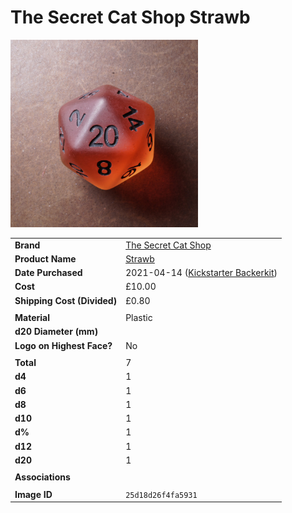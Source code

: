 # The Secret Cat Shop Strawb

<img src="https://raw.githubusercontent.com/jesskelsall/astarus-images/main/dice/25d18d26f4fa5931.jpg" height="300" />

|||
| --- | --- |
| **Brand** | [The Secret Cat Shop](https://thesecretcatshop.co.uk/) |
| **Product Name** | [Strawb](https://thesecretcatshop.co.uk/collections/our-dice/products/soft-edge-dice-set-strawb) |
| **Date Purchased** | 2021-04-14 ([Kickstarter Backerkit](https://www.kickstarter.com/projects/thesecretcatshop/sweet-shop-dice-collection])) |
| **Cost** | £10.00 |
| **Shipping Cost (Divided)** | £0.80 |
||
| **Material** | Plastic |
| **d20 Diameter (mm)** | |
| **Logo on Highest Face?** | No |
||
| **Total** | 7 |
| **d4** | 1 |
| **d6** | 1 |
| **d8** | 1 |
| **d10** | 1 |
| **d%** | 1 |
| **d12** | 1 |
| **d20** | 1 |
||
| **Associations** | |
||
| **Image ID** | `25d18d26f4fa5931` |
